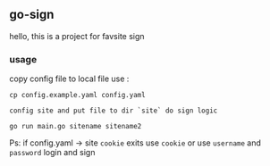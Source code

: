 ## go-sign

hello, this is a project for favsite sign


### usage

copy config file to local file use :

````
cp config.example.yaml config.yaml

config site and put file to dir `site` do sign logic

go run main.go sitename sitename2

````


Ps: if config.yaml -> site `cookie` exits use `cookie` or use `username` and `password` login and sign